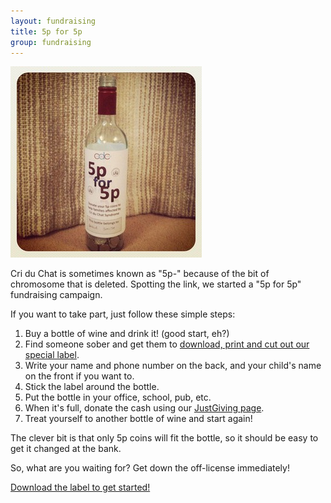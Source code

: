 ```yaml
---
layout: fundraising
title: 5p for 5p
group: fundraising
---
```


<img src='/img/5pfor5p.jpg' alt='5p for 5p bottle' class='pull-right'/>

Cri du Chat is sometimes known as "5p-" because of the bit of chromosome that is deleted. Spotting the link, we started a "5p for 5p" fundraising campaign.

If you want to take part, just follow these simple steps:

1. Buy a bottle of wine and drink it! (good start, eh?)
2. Find someone sober and get them to [download, print and cut out our special label](/downloads/5pfor5p.pdf).
3. Write your name and phone number on the back, and your child's name on the front if you want to.
4. Stick the label around the bottle.
5. Put the bottle in your office, school, pub, etc.
6. When it's full, donate the cash using our [JustGiving page](https://www.justgiving.com/5pfor5p).
7. Treat yourself to another bottle of wine and start again!

The clever bit is that only 5p coins will fit the bottle, so it should be easy to get it changed at the bank.

So, what are you waiting for? Get down the off-license immediately!

[Download the label to get started!](/downloads/5pfor5p.pdf)
